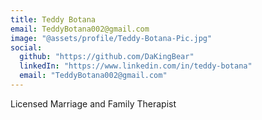```yaml
---
title: Teddy Botana
email: TeddyBotana002@gmail.com
image: "@assets/profile/Teddy-Botana-Pic.jpg"
social:
  github: "https://github.com/DaKingBear"
  linkedIn: "https://www.linkedin.com/in/teddy-botana"
  email: "TeddyBotana002@gmail.com"
---
```


Licensed Marriage and Family Therapist
